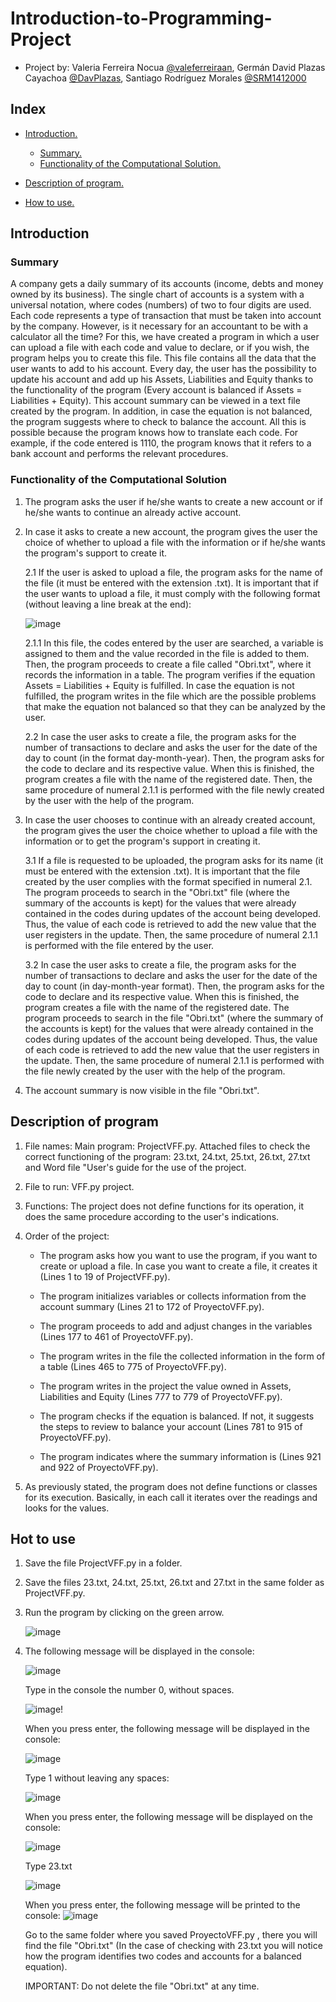 # Introduction-to-Programming-Project

* Project by: Valeria Ferreira Nocua [@valeferreiraan](https://github.com/valeferreiraan), Germán David Plazas Cayachoa [@DavPlazas](https://github.com/DavPlazas), Santiago Rodríguez Morales [@SRM1412000](https://github.com/SRM1412000)

## Index
- [Introduction.](#introduction)
  - [Summary.](#summary)
  - [Functionality of the Computational Solution.](#funcionalidad)

- [Description of program.](#description)
- [How to use.](#use)


## Introduction
### Summary <a name="summary"></a>
A company gets a daily summary of its accounts (income, debts and money owned by its business). The single chart of accounts is a system with a universal notation, where codes (numbers) of two to four digits are used. Each code represents a type of transaction that must be taken into account by the company. However, is it necessary for an accountant to be with a calculator all the time? For this, we have created a program in which a user can upload a file with each code and value to declare, or if you wish, the program helps you to create this file. This file contains all the data that the user wants to add to his account. Every day, the user has the possibility to update his account and add up his Assets, Liabilities and Equity thanks to the functionality of the program (Every account is balanced if Assets = Liabilities + Equity). This account summary can be viewed in a text file created by the program. In addition, in case the equation is not balanced, the program suggests where to check to balance the account. All this is possible because the program knows how to translate each code. For example, if the code entered is 1110, the program knows that it refers to a bank account and performs the relevant procedures.


### Functionality of the Computational Solution <a name="funcionalidad"></a>


1. The program asks the user if he/she wants to create a new account or if he/she wants to continue an already active account. 
2. In case it asks to create a new account, the program gives the user the choice of whether to upload a file with the information or if he/she wants the program's support to create it.
   
   2.1 If the user is asked to upload a file, the program asks for the name of the file (it must be entered with the extension .txt). It is important that if the user wants to upload a file, it must comply with the following format (without leaving a line break at the end):
   
    ![image](https://github.com/SRM1412000/Introduction-to-Programming-Project/assets/146349622/dc016a8d-3a8b-4e1e-b5a6-7f8e493b1463)
   
      2.1.1 In this file, the codes entered by the user are searched, a variable is assigned to them and the value recorded in the file is added to them. Then, the program proceeds to create a file called "Obri.txt", where it records the information in a table. The program verifies if the equation Assets = Liabilities + Equity is fulfilled. In case the equation is not fulfilled, the program writes in the file which are the possible problems that make the equation not balanced so that they can be analyzed by the user.
    
   2.2 In case the user asks to create a file, the program asks for the number of transactions to declare and asks the user for the date of the day to count (in the format day-month-year). Then, the program asks for the code to declare and its respective value. When this is finished, the program creates a file with the name of the registered date. Then, the same procedure of numeral 2.1.1 is performed with the file newly created by the user with the help of the program.

4. In case the user chooses to continue with an already created account, the program gives the user the choice whether to upload a file with the information or to get the program's support in creating it.

   3.1 If a file is requested to be uploaded, the program asks for its name (it must be entered with the extension .txt). It is important that the file created by the user complies with the format specified in numeral 2.1.
The program proceeds to search in the "Obri.txt" file (where the summary of the accounts is kept) for the values that were already contained in the codes during updates of the account being developed.  Thus, the value of each code is retrieved to add the new value that the user registers in the update. Then, the same procedure of numeral 2.1.1 is performed with the file entered by the user.

   3.2 In case the user asks to create a file, the program asks for the number of transactions to declare and asks the user for the date of the day to count (in day-month-year format). Then, the program asks for the code to declare and its respective value. When this is finished, the program creates a file with the name of the registered date.
The program proceeds to search in the file "Obri.txt" (where the summary of the accounts is kept) for the values that were already contained in the codes during updates of the account being developed.  Thus, the value of each code is retrieved to add the new value that the user registers in the update. Then, the same procedure of numeral 2.1.1 is performed with the file newly created by the user with the help of the program.

5.	The account summary is now visible in the file "Obri.txt".

## Description of program <a name="description"></a>

1. File names: Main program: ProjectVFF.py. Attached files to check the correct functioning of the program: 23.txt, 24.txt, 25.txt, 26.txt, 27.txt and Word file "User's guide for the use of the project.
2. File to run: VFF.py project.
3. Functions: The project does not define functions for its operation, it does the same procedure according to the user's indications.
4. Order of the project:
   * The program asks how you want to use the program, if you want to create or upload a file. In case you want to create a file, it creates it (Lines 1 to 19 of ProjectVFF.py).
   * The program initializes variables or collects information from the account summary (Lines 21 to 172 of ProyectoVFF.py).
  
   * The program proceeds to add and adjust changes in the variables (Lines 177 to 461 of ProyectoVFF.py).
  
   * The program writes in the file the collected information in the form of a table (Lines 465 to 775 of ProyectoVFF.py).
  
   * The program writes in the project the value owned in Assets, Liabilities and Equity (Lines 777 to 779 of ProyectoVFF.py).
  
   * The program checks if the equation is balanced. If not, it suggests the steps to review to balance your account (Lines 781 to 915 of ProyectoVFF.py).
  
   * The program indicates where the summary information is (Lines 921 and 922 of ProyectoVFF.py).
                         
5. As previously stated, the program does not define functions or classes for its execution. Basically, in each call it iterates over the readings and looks for the values.

## Hot to use <a name="use"></a>
1. Save the file ProjectVFF.py in a folder. 
2. Save the files 23.txt, 24.txt, 25.txt, 26.txt and 27.txt in the same folder as ProjectVFF.py.
3. Run the program by clicking on the green arrow.
   
   ![image](https://github.com/SRM1412000/Introduction-to-Programming-Project/assets/146349622/45a3137e-1eef-4927-8336-53420208cac7)

4. The following message will be displayed in the console:

    ![image](https://github.com/SRM1412000/Introduction-to-Programming-Project/assets/146349622/39956efa-6286-4d3c-95e8-d5cdbeca6471)

    Type in the console the number 0, without spaces.
    
    ![image](https://github.com/SRM1412000/Introduction-to-Programming-Project/assets/146349622/23860149-3169-4d0e-ad53-82b7bead0a50)!

    When you press enter, the following message will be displayed in the console:
    
    ![image](https://github.com/SRM1412000/Introduction-to-Programming-Project/assets/146349622/e470a72d-0ead-46fc-b67b-756b4c83ad3a)

    Type 1 without leaving any spaces:
           
    ![image](https://github.com/SRM1412000/Introduction-to-Programming-Project/assets/146349622/0dcbb94a-7d56-4329-9144-7b109f50a716)

    When you press enter, the following message will be displayed on the console:
    
    ![image](https://github.com/SRM1412000/Introduction-to-Programming-Project/assets/146349622/b1a8f245-bba1-476b-8fd8-6087a1a7c744)

    
    Type 23.txt
   
    ![image](https://github.com/SRM1412000/Introduction-to-Programming-Project/assets/146349622/09185df4-b943-4a35-ac8b-b7ef1ce0ffae)

    When you press enter, the following message will be printed to the console:
    ![image](https://github.com/SRM1412000/Introduction-to-Programming-Project/assets/146349622/6e0d9a27-10d5-44ba-94cd-e0f39fea7315)

     
    Go to the same folder where you saved ProyectoVFF.py , there you will find the file "Obri.txt" (In the case of checking with 23.txt you will notice how the program identifies two codes and accounts for a balanced equation).
    
    IMPORTANT: Do not delete the file "Obri.txt" at any time.

